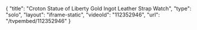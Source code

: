 {
    "title": "Croton Statue of Liberty Gold Ingot Leather Strap Watch",
    "type": "solo",
    "layout": "iframe-static",
    "videoId": "112352946",
    "url": "\/tvpembed\/112352946"
}